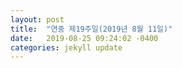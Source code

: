 ```yaml
---
layout: post
title:  "연중 제19주일(2019년 8월 11일)"
date:   2019-08-25 09:24:02 -0400
categories: jekyll update
---
```

